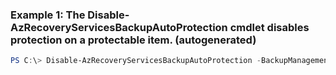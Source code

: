 ### Example 1: The Disable-AzRecoveryServicesBackupAutoProtection cmdlet disables protection on a protectable item. (autogenerated)
```powershell
PS C:\> Disable-AzRecoveryServicesBackupAutoProtection -BackupManagementType AzureVM -InputItem {InputItem} -VaultId $vault.ID -WorkloadType AzureVM
```

